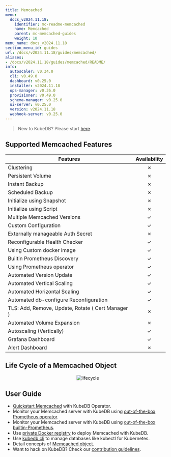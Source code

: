 ```yaml
---
title: Memcached
menu:
  docs_v2024.11.18:
    identifier: mc-readme-memcached
    name: Memcached
    parent: mc-memcached-guides
    weight: 10
menu_name: docs_v2024.11.18
section_menu_id: guides
url: /docs/v2024.11.18/guides/memcached/
aliases:
- /docs/v2024.11.18/guides/memcached/README/
info:
  autoscaler: v0.34.0
  cli: v0.49.0
  dashboard: v0.25.0
  installer: v2024.11.18
  ops-manager: v0.36.0
  provisioner: v0.49.0
  schema-manager: v0.25.0
  ui-server: v0.25.0
  version: v2024.11.18
  webhook-server: v0.25.0
---
```


> New to KubeDB? Please start [here](/docs/v2024.11.18/README).

## Supported Memcached Features

| Features                               | Availability |
| ------------------------------------   | :----------: |
| Clustering                             |   &#10007;   |
| Persistent Volume                      |   &#10007;   |
| Instant Backup                         |   &#10007;   |
| Scheduled Backup                       |   &#10007;   |
| Initialize using Snapshot              |   &#10007;   |
| Initialize using Script                |   &#10007;   |
| Multiple Memcached Versions         |   &#10003;   |
| Custom Configuration                   |   &#10003;   |
| Externally manageable Auth Secret	     |   &#10007;   |
| Reconfigurable Health Checker		     |   &#10003;   |
| Using Custom docker image              |   &#10003;   |
| Builtin Prometheus Discovery           |   &#10003;   |
| Using Prometheus operator              |   &#10003;   |
| Automated Version Update               |   &#10003;   |
| Automated Vertical Scaling             |   &#10003;   |
| Automated Horizontal Scaling           |   &#10003;   |
| Automated db-configure Reconfiguration |   &#10003;   |
| TLS: Add, Remove, Update, Rotate ( Cert Manager )	|&#10007;|
| Automated Volume Expansion	           |   &#10007;   |
| Autoscaling (Vertically)               |   &#10003;   |
| Grafana Dashboard               |   &#10003;   |
| Alert Dashboard	               |   &#10007;   |



## Life Cycle of a Memcached Object

<p align="center">
  <img alt="lifecycle"  src="/docs/v2024.11.18/images/memcached/memcached-lifecycle.png">
</p>

## User Guide

- [Quickstart Memcached](/docs/v2024.11.18/guides/memcached/quickstart/quickstart) with KubeDB Operator.
- Monitor your Memcached server with KubeDB using [out-of-the-box Prometheus operator](/docs/v2024.11.18/guides/memcached/monitoring/using-prometheus-operator).
- Monitor your Memcached server with KubeDB using [out-of-the-box builtin-Prometheus](/docs/v2024.11.18/guides/memcached/monitoring/using-builtin-prometheus).
- Use [private Docker registry](/docs/v2024.11.18/guides/memcached/private-registry/using-private-registry) to deploy Memcached with KubeDB.
- Use [kubedb cli](/docs/v2024.11.18/guides/memcached/cli/cli) to manage databases like kubectl for Kubernetes.
- Detail concepts of [Memcached object](/docs/v2024.11.18/guides/memcached/concepts/memcached).
- Want to hack on KubeDB? Check our [contribution guidelines](/docs/v2024.11.18/CONTRIBUTING).
